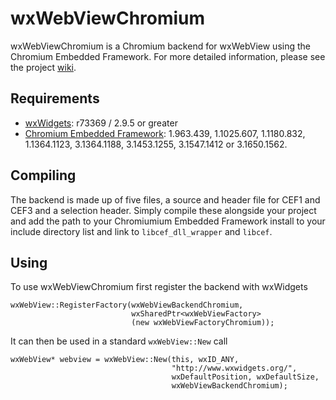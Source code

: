 wxWebViewChromium
=================

wxWebViewChromium is a Chromium backend for wxWebView using the Chromium
Embedded Framework. For more detailed information, please see the project
[wiki][1].

Requirements
------------

* [wxWidgets][2]: r73369 / 2.9.5  or greater
* [Chromium Embedded Framework][3]:  1.963.439, 1.1025.607, 1.1180.832, 
   1.1364.1123, 3.1364.1188, 3.1453.1255, 3.1547.1412 or 3.1650.1562.

Compiling
---------

The backend is made up of five files, a source and header file for CEF1
and CEF3 and a selection header. Simply compile these alongside your
project and add the path to your Chromiumium Embedded Framework
install to your include directory list and link to `libcef_dll_wrapper`
and `libcef`.

Using
-----

To use wxWebViewChromium first register the backend with wxWidgets

    wxWebView::RegisterFactory(wxWebViewBackendChromium, 
                               wxSharedPtr<wxWebViewFactory>
                               (new wxWebViewFactoryChromium));

It can then be used in a standard `wxWebView::New` call

    wxWebView* webview = wxWebView::New(this, wxID_ANY,
                                        "http://www.wxwidgets.org/",
                                        wxDefaultPosition, wxDefaultSize,
                                        wxWebViewBackendChromium);

[1]: https://github.com/steve-lamerton/wxWebViewChromium/wiki
[2]: http://www.wxwidgets.org
[3]: http://code.google.com/p/chromiumembedded/

